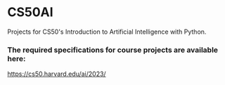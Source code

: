 # CS50AI
Projects for CS50's Introduction to Artificial Intelligence with Python.

### The required specifications for course projects are available here:
https://cs50.harvard.edu/ai/2023/
